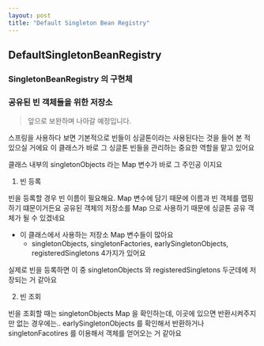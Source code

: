 ```yaml
---
layout: post
title: "Default Singleton Bean Registry"
---
```


## DefaultSingletonBeanRegistry

### SingletonBeanRegistry 의 구현체
### 공유된 빈 객체들을 위한 저장소

> 앞으로 보완하며 나아갈 예정입니다.

스프링을 사용하다 보면 기본적으로 빈들이 싱글톤이라는 사용된다는 것을 들어 본 적 있으실 거에요
이 클래스가 바로 그 싱글톤 빈들을 관리하는 중요한 역할을 맡고 있어요

클래스 내부의 singletonObjects 라는 Map 변수가 바로 그 주인공 이지요

1. 빈 등록

빈을 등록할 경우 빈 이름이 필요해요. Map 변수에 담기 때문에 이름과 빈 객체를 맵핑하기 떄문이거든요
공유된 객체의 저장소를 Map 으로 사용하기 때문에 싱글톤 공유 객체가 될 수 있겠네요

- 이 클래스에서 사용하는 저장소 Map 변수들이 많아요
    - singletonObjects, singletonFactories, earlySingletonObjects, registeredSingletons 4가지가 있어요

실제로 빈을 등록하면 이 중 singletonObjects 와 registeredSingletons 두군데에 저장되는 거 같아요 

2. 빈 조회

빈을 조회할 때는 singletonObjects Map 을 확인하는데, 이곳에 있으면 반환시켜주지만 없는 경우에는..
earlySingletonObjects 를 확인해서 반환하거나 singletonFacotires 를 이용해서 객체를 얻어오는 거 같아요

